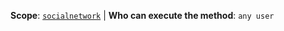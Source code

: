 **Scope**: [`socialnetwork`](../../scopes/permissions.md) | **Who can execute the method**: `any user`